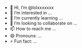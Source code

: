 - 👋 Hi, I’m @lolxxxxxxx
- 👀 I’m interested in ...
- 🌱 I’m currently learning ...
- 💞️ I’m looking to collaborate on ...
- 📫 How to reach me ...
- 😄 Pronouns: ...
- ⚡ Fun fact: ...

<!---
lolxxxxxxx/lolxxxxxxx is a ✨ special ✨ repository because its `README.md` (this file) appears on your GitHub profile.
You can click the Preview link to take a look at your changes.
--->
